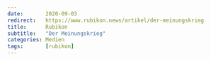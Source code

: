 ```yaml
---
date:       2020-09-03
redirect:   https://www.rubikon.news/artikel/der-meinungskrieg
title:      Rubikon
subtitle:   "Der Meinungskrieg"
categories: Medien
tags:       [rubikon]
---
```

